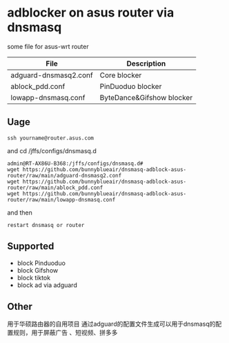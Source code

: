 # adblocker on asus router via dnsmasq

some file for asus-wrt router

| File      | Description |
| ----------- | ----------- |
| adguard-dnsmasq2.conf      | Core  blocker       |
| ablock_pdd.conf   | PinDuoduo  blocker       |
|lowapp-dnsmasq.conf|ByteDance&Gifshow blocker




## Uage

`ssh yourname@router.asus.com`

and cd /jffs/configs/dnsmasq.d
```
admin@RT-AX86U-B368:/jffs/configs/dnsmasq.d# 
wget https://github.com/bunnyblueair/dnsmasq-adblock-asus-router/raw/main/adguard-dnsmasq2.conf
wget https://github.com/bunnyblueair/dnsmasq-adblock-asus-router/raw/main/ablock_pdd.conf
wget https://github.com/bunnyblueair/dnsmasq-adblock-asus-router/raw/main/lowapp-dnsmasq.conf

```
and then
```
restart dnsmasq or router
```

## Supported
 - block Pinduoduo
 - block Gifshow
 - block tiktok
 - block ad via adguard


## Other


用于华硕路由器的自用项目 通过adguard的配置文件生成可以用于dnsmasq的配置规则，用于屏蔽广告
、短视频、拼多多

